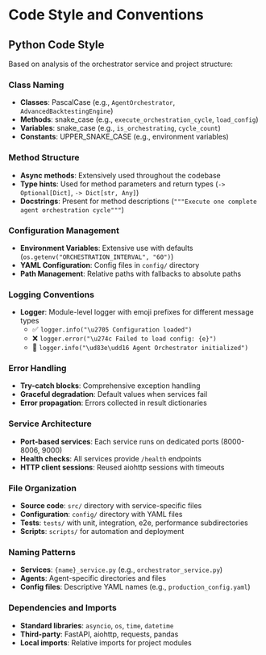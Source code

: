# Code Style and Conventions

## Python Code Style
Based on analysis of the orchestrator service and project structure:

### Class Naming
- **Classes**: PascalCase (e.g., `AgentOrchestrator`, `AdvancedBacktestingEngine`)
- **Methods**: snake_case (e.g., `execute_orchestration_cycle`, `load_config`)
- **Variables**: snake_case (e.g., `is_orchestrating`, `cycle_count`)
- **Constants**: UPPER_SNAKE_CASE (e.g., environment variables)

### Method Structure
- **Async methods**: Extensively used throughout the codebase
- **Type hints**: Used for method parameters and return types (`-> Optional[Dict]`, `-> Dict[str, Any]`)
- **Docstrings**: Present for method descriptions (`"""Execute one complete agent orchestration cycle"""`)

### Configuration Management
- **Environment Variables**: Extensive use with defaults (`os.getenv("ORCHESTRATION_INTERVAL", "60")`)
- **YAML Configuration**: Config files in `config/` directory
- **Path Management**: Relative paths with fallbacks to absolute paths

### Logging Conventions
- **Logger**: Module-level logger with emoji prefixes for different message types
  - ✅ `logger.info("\u2705 Configuration loaded")`
  - ❌ `logger.error("\u274c Failed to load config: {e}")`
  - 🤖 `logger.info("\ud83e\udd16 Agent Orchestrator initialized")`

### Error Handling
- **Try-catch blocks**: Comprehensive exception handling
- **Graceful degradation**: Default values when services fail
- **Error propagation**: Errors collected in result dictionaries

### Service Architecture
- **Port-based services**: Each service runs on dedicated ports (8000-8006, 9000)
- **Health checks**: All services provide `/health` endpoints
- **HTTP client sessions**: Reused aiohttp sessions with timeouts

### File Organization
- **Source code**: `src/` directory with service-specific files
- **Configuration**: `config/` directory with YAML files
- **Tests**: `tests/` with unit, integration, e2e, performance subdirectories
- **Scripts**: `scripts/` for automation and deployment

### Naming Patterns
- **Services**: `{name}_service.py` (e.g., `orchestrator_service.py`)
- **Agents**: Agent-specific directories and files
- **Config files**: Descriptive YAML names (e.g., `production_config.yaml`)

### Dependencies and Imports
- **Standard libraries**: `asyncio`, `os`, `time`, `datetime`
- **Third-party**: FastAPI, aiohttp, requests, pandas
- **Local imports**: Relative imports for project modules